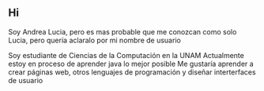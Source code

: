 ## Hi 

Soy Andrea Lucia, pero es mas probable que me conozcan como solo Lucia, pero quería aclaralo por mi nombre de usuario

Soy estudiante de Ciencias de la Computación en la UNAM
Actualmente estoy en proceso de aprender java lo mejor posible
Me gustaría aprender a crear páginas web, otros lenguajes de programación y diseñar interterfaces de usuario


<!--
**andylmr/andylmr** is a ✨ _special_ ✨ repository because its `README.md` (this file) appears on your GitHub profile.

Here are some ideas to get you started:

- 🔭 I’m currently working on ...
- 🌱 I’m currently learning ...
- 👯 I’m looking to collaborate on ...
- 🤔 I’m looking for help with ...
- 💬 Ask me about ...
- 📫 How to reach me: ...
- 😄 Pronouns: ...
- ⚡ Fun fact: ...
-->
